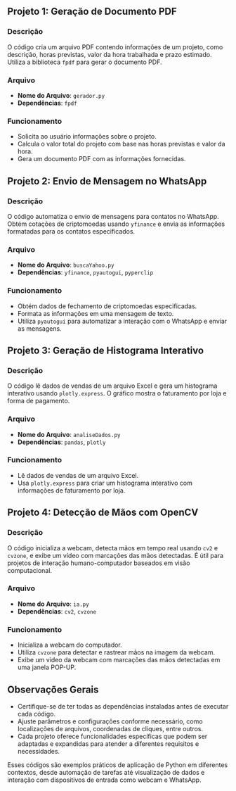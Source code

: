 ## Projeto 1: Geração de Documento PDF

### Descrição
O código cria um arquivo PDF contendo informações de um projeto, como descrição, horas previstas, valor da hora trabalhada e prazo estimado. Utiliza a biblioteca `fpdf` para gerar o documento PDF.

### Arquivo
- **Nome do Arquivo**: `gerador.py`
- **Dependências**: `fpdf`

### Funcionamento
- Solicita ao usuário informações sobre o projeto.
- Calcula o valor total do projeto com base nas horas previstas e valor da hora.
- Gera um documento PDF com as informações fornecidas.

## Projeto 2: Envio de Mensagem no WhatsApp

### Descrição
O código automatiza o envio de mensagens para contatos no WhatsApp. Obtém cotações de criptomoedas usando `yfinance` e envia as informações formatadas para os contatos especificados.

### Arquivo
- **Nome do Arquivo**: `buscaYahoo.py`
- **Dependências**: `yfinance`, `pyautogui`, `pyperclip`

### Funcionamento
- Obtém dados de fechamento de criptomoedas especificadas.
- Formata as informações em uma mensagem de texto.
- Utiliza `pyautogui` para automatizar a interação com o WhatsApp e enviar as mensagens.

## Projeto 3: Geração de Histograma Interativo

### Descrição
O código lê dados de vendas de um arquivo Excel e gera um histograma interativo usando `plotly.express`. O gráfico mostra o faturamento por loja e forma de pagamento.

### Arquivo
- **Nome do Arquivo**: `analiseDados.py`
- **Dependências**: `pandas`, `plotly`

### Funcionamento
- Lê dados de vendas de um arquivo Excel.
- Usa `plotly.express` para criar um histograma interativo com informações de faturamento por loja.

## Projeto 4: Detecção de Mãos com OpenCV

### Descrição
O código inicializa a webcam, detecta mãos em tempo real usando `cv2` e `cvzone`, e exibe um vídeo com marcações das mãos detectadas. É útil para projetos de interação humano-computador baseados em visão computacional.

### Arquivo
- **Nome do Arquivo**: `ia.py`
- **Dependências**: `cv2`, `cvzone`

### Funcionamento
- Inicializa a webcam do computador.
- Utiliza `cvzone` para detectar e rastrear mãos na imagem da webcam.
- Exibe um vídeo da webcam com marcações das mãos detectadas em uma janela POP-UP.

## Observações Gerais
- Certifique-se de ter todas as dependências instaladas antes de executar cada código.
- Ajuste parâmetros e configurações conforme necessário, como localizações de arquivos, coordenadas de cliques, entre outros.
- Cada projeto oferece funcionalidades específicas que podem ser adaptadas e expandidas para atender a diferentes requisitos e necessidades.

Esses códigos são exemplos práticos de aplicação de Python em diferentes contextos, desde automação de tarefas até visualização de dados e interação com dispositivos de entrada como webcam e WhatsApp.
